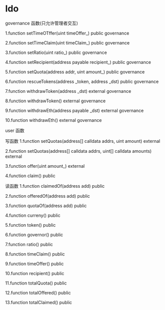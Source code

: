 # Ido

governance 函数(只允许管理者交互)

1.function setTimeOTffer(uint timeOffer_) public governance

2.function setTimeClaim(uint timeClaim_) public governance

3.function setRatio(uint ratio_) public governance

4.function setRecipient(address payable recipient_) public governance

5.function setQuota(address addr, uint amount_) public governance

6.function rescueTokens(address _token, address _dst) public governance

7.function withdrawToken(address _dst) external governance

8.function withdrawToken() external governance

9.function withdrawEth(address payable _dst) external governance

10.function withdrawEth() external governance



user 函数

写函数
1.function setQuotas(address[] calldata addrs, uint amount) external

2.function setQuotas(address[] calldata addrs, uint[] calldata amounts) external

3.function offer(uint amount_) external

4.function claim() public

读函数
1.function claimedOf(address add) public

2.function offeredOf(address add) public

3.function quotaOf(address add) public

4.function curreny() public

5.function token() public

6.function governor() public

7.function ratio() public

8.function timeClaim() public

9.function timeOffer() public

10.function recipient() public

11.function totalQuota() public

12.function totalOffered() public

13.function totalClaimed() public
